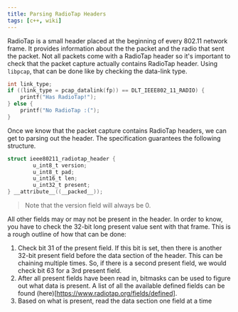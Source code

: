 ```yaml
---
title: Parsing RadioTap Headers
tags: [c++, wiki]
---
```


RadioTap is a small header placed at the beginning of every 802.11 network frame. It provides information about the the packet and the radio that sent the packet. Not all packets come with a RadioTap header so it's important to check that the packet capture actually contains RadioTap header. Using `libpcap`, that can be done like by checking the data-link type.

```c
int link_type;
if ((link_type = pcap_datalink(fp)) == DLT_IEEE802_11_RADIO) {
    printf("Has RadioTap!");
} else {
    printf("No RadioTap :(");
}
```

Once we know that the packet capture contains RadioTap headers, we can get to parsing out the header. The specification guarantees the following structure.

```c
struct ieee80211_radiotap_header {
        u_int8_t version;
        u_int8_t pad;
        u_int16_t len;
        u_int32_t present;
} __attribute__((__packed__));
```

> Note that the version field will always be 0.

All other fields may or may not be present in the header. In order to know, you have to check the 32-bit long present value sent with that frame. This is a rough outline of how that can be done:

1. Check bit 31 of the present field. If this bit is set, then there is another 32-bit present field before the data section of the header. This can be chaining multiple times. So, if there is a second present field, we would check bit 63 for a 3rd present field.
2. After all present fields have been read in, bitmasks can be used to figure out what data is present. A list of all the available defined fields can be found (here)[https://www.radiotap.org/fields/defined].
3. Based on what is present, read the data section one field at a time
